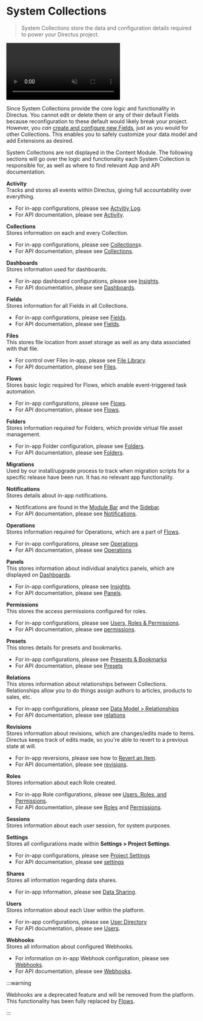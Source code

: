 # System Collections

> System Collections store the data and configuration details required to power your Directus project.

<video title="Overview" autoplay muted loop controls>
	<source src="" type="video/mp4" />
</video>

Since System Collections provide the core logic and functionality in Directus. You cannot edit or delete them or any of their default Fields because reconfiguration to these default would likely break your project. However, you _can_ [create and configure new Fields](/configuration/data-model/fields), just as you would for other Collections. This enables you to safely customize your data model and add Extensions as desired.

System Collections are not displayed in the Content Module. The following sections will go over the logic and functionality each System Collection is responsible for, as well as where to find relevant App and API documentation.

**Activity**\
Tracks and stores all events within Directus, giving full accountability over everything.

- For in-app configurations, please see [Actvitiy Log](/configuration/activity-log/).
- For API documentation, please see [Activity](/reference/system/activity/).

**Collections**\
Stores information on each and every Collection.

- For in-app configurations, please see [Collections](/configuration/collections)s.
- For API documentation, please see [Collections](reference/system/collections).

**Dashboards**\
Stores information used for dashboards.

- For in-app dashboard configurations, please see [Insights](/app/insights).
- For API documentation, please see [Dashboards](/reference/system/dashboards).

**Fields**\
Stores information for all Fields in all Collections.

- For in-app configurations, please see [Fields](/configuration/data-model/fields).
- For API documentation, please see [Fields](/reference/system/fields).

**Files**\
This stores file location from asset storage as well as any data associated with that file.

- For control over Files in-app, please see [File Library](/app/file-library).
- For API documentation, please see [Files](/reference/system/files).

**Flows**\
Stores basic logic required for Flows, which enable event-triggered task automation.

- For in-app configurations, please see [Flows](/configuration/flows).
- For API documentation, please see [Flows](/reference/system/flows).

**Folders**\
Stores information required for Folders, which provide virtual file asset management.

- For in-app Folder configuration, please see [Folders](/app/file-library/#folders).
- For API documentation, please see [Folders](/reference/system/folders).

**Migrations**\
Used by our install/upgrade process to track when migration scripts for a specific release have been run. It has no relevant app functionality.

**Notifications**\
Stores details about in-app notifications.

- Notifications are found in the [Module Bar](/app/overview/#_1-module-bar) and the [Sidebar](/app/overview/#_4-sidebar).
- For API documentation, please see [Notifications](/reference/system/notifications).

**Operations**\
Stores information required for Operations, which are a part of [Flows](#flows).

- For in-app configurations, please see [Operations](/configuration/flows)
- For API documentation, please see [Operations](/reference/system/operations.md)

**Panels**\
This stores information about individual analytics panels, which are displayed on [Dashboards](#dashboards).

- For in-app configurations, please see [Insights](/app/insights).
- For API documentation, please see [Panels](/reference/system/panels).

**Permissions**\
This stores the access permissions configured for roles.

- For in-app configurations, please see [Users, Roles & Permissions](/configuration/users-roles-permissions).
- For API documentation, please see [permissions](/reference/system/permissions).

**Presets**\
This stores details for presets and bookmarks.

- For in-app configurations, please see [Presents & Bookmarks](/configuration/presets-bookmarks/)
- For API documentation, please see [Presets](/reference/system/presets/)

**Relations**\
This stores information about relationships between Collections. Relationships allow you to do things assign authors to articles, products to sales, etc.

- For in-app configurations, please see [Data Model > Relationships](/configuration/data-model/relationships)
- For API documentation, please see [relations](/reference/system/relations/)

**Revisions**\
Stores information about revisions, which are changes/edits made to Items. Directus keeps track of edits made, so you're able to revert to a previous state at will.

- For in-app reversions, please see how to [Revert an Item](/app/content/items/#revert-an-item).
- For API documentation, please see [revisions](/reference/system/revisions/).

**Roles**\
Stores information about each Role created.

- For in-app Role configurations, please see [Users, Roles, and Permissions](/configuration/users-roles-permissions).
- For API documentation, please see [Roles](/reference/system/roles/) and [Permissions](/reference/system/permissions/).

**Sessions**\
Stores information about each user session, for system purposes.

<!--
- For in-app configurations, please see
- For API documentation, please see
-->

**Settings**\
Stores all configurations made within **Settings > Project Settings**.

- For in-app configurations, please see [Project Settings](/configuration/project-settings)
- For API documentation, please see [settings](/reference/system/settings/)

**Shares**\
Stores all information regarding data shares.

- For in-app information, please see [Data Sharing](/app/content/data-sharing/).
<!-- - For API documentation, please see [shares](/reference/systems/shares). -->

**Users**\
Stores information about each User within the platform.

- For in-app configurations, please see [User Directory](/app/user-directory)
- For API documentation, please see [Users](/reference/system/relations/).

**Webhooks**\
Stores all information about configured Webhooks.

- For information on in-app Webhook configuration, please see [Webhooks](/configuration/webhooks/).
- For API documentation, please see [Webhooks](/reference/system/relations/).

:::warning

Webhooks are a deprecated feature and will be removed from the platform. This functionality has been fully replaced by [Flows](#flows).

:::
